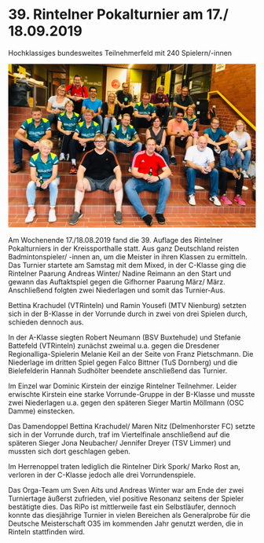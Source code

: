 # 39. Rintelner Pokalturnier am 17./ 18.09.2019

Hochklassiges bundesweites Teilnehmerfeld mit 240 Spielern/-innen

![Rintelner Pokalturnier](2019-08-20_ripo.jpg)

Am Wochenende 17./18.08.2019 fand die 39. Auflage des Rintelner Pokalturniers in der Kreissporthalle statt. Aus ganz Deutschland reisten Badmintonspieler/ -innen an, um die Meister
in ihren Klassen zu ermitteln. Das Turnier startete am Samstag mit dem Mixed, in der C-Klasse ging die Rintelner Paarung Andreas Winter/ Nadine Reimann an den Start und gewann das Auftaktspiel gegen die Gifhorner Paarung März/ März. Anschließend folgten zwei Niederlagen und somit das Turnier-Aus. 

Bettina Krachudel (VTRinteln) und  Ramin Yousefi (MTV Nienburg) setzten sich in der B-Klasse in der Vorrunde durch in zwei von drei Spielen durch, schieden dennoch aus. 

In der A-Klasse siegten Robert Neumann (BSV Buxtehude) und Stefanie Battefeld (VTRinteln) zunächst zweimal u.a. gegen die Dresdener Regionalliga-Spielerin Melanie Keil an der Seite von Franz Pietschmann. Die Niederlage im dritten Spiel gegen Falco Bittner (TuS Dornberg) und die Bielefelderin Hannah Sudhölter beendete anschließend das Turnier.

Im Einzel war Dominic Kirstein der einzige Rintelner Teilnehmer. Leider erwischte Kirstein eine starke Vorrunde-Gruppe in der B-Klasse und musste zwei Niederlagen u.a. gegen den späteren Sieger Martin Möllmann (OSC Damme)  einstecken. 

Das Damendoppel Bettina Krachudel/ Maren Nitz (Delmenhorster FC) setzte sich in der Vorrunde durch, traf im Viertelfinale anschließend auf die späteren Sieger Jona Neubacher/ Jennifer Dreyer (TSV Limmer) und mussten sich dort geschlagen geben. 

Im Herrenoppel traten lediglich die Rintelner Dirk Spork/ Marko Rost an, verloren in der C-Klasse jedoch alle drei Vorrundenspiele. 

Das Orga-Team um Sven Aits und Andreas Winter war am Ende der zwei Turniertage äußerst zufrieden, viel positive Resonanz seitens der Spieler bestätigte dies. Das RiPo ist mittlerweile fast ein Selbstläufer, dennoch konnte das diesjährige Turnier  in vielen Bereichen als Generalprobe für die Deutsche Meisterschaft O35 im kommenden Jahr genutzt werden, die in Rinteln stattfinden wird. 


